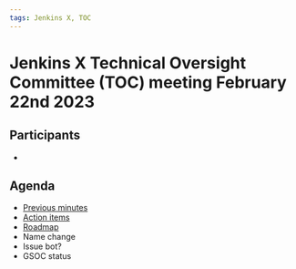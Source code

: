```yaml
---
tags: Jenkins X, TOC
---
```

# Jenkins X Technical Oversight Committee (TOC) meeting February 22nd 2023

## Participants

- <fill in>

## Agenda

- [Previous minutes](2022-11-16.md)
- [Action items](https://github.com/orgs/jenkins-x/projects/21/views/1)
- [Roadmap](https://github.com/orgs/jenkins-x/projects/13)
- Name change
- Issue bot?
- GSOC status
